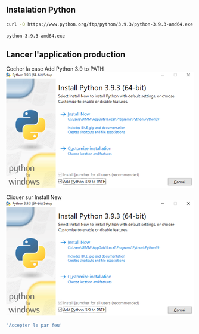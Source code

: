 ## Instalation Python
```bash
curl -O https://www.python.org/ftp/python/3.9.3/python-3.9.3-amd64.exe
```
```bash
python-3.9.3-amd64.exe
```

## Lancer l'application production
Cocher la case Add Python 3.9 to PATH
![Cocher la case Add Python 3.9 to PATH](Image_README/MicrosoftTeams-image-2.png)

Cliquer sur Install New
![Cliquer sur Install New](Image_README/MicrosoftTeams-image-2.png)
```bash
'Accepter le par feu'
```

